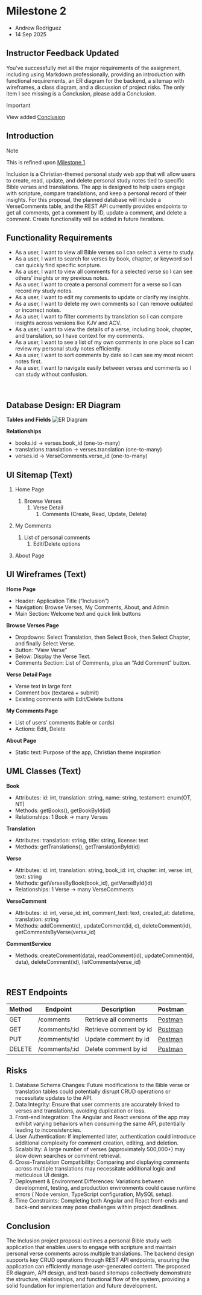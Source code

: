# Milestone 2
- Andrew Rodriguez
- 14 Sep 2025

## Instructor Feedback Updated
You've successfully met all the major requirements of the assignment, including using Markdown professionally, providing an introduction with functional requirements, an ER diagram for the backend, a sitemap with wireframes, a class diagram, and a discussion of project risks. The only item I see missing is a Conclusion, please add a Conclusion.

> [!IMPORTANT]
> View added [Conclusion](#conclusion)

## Introduction
> [!NOTE]
> This is refined upon [Milestone 1](../../Milestones/Milestone%201/README.md). 

Inclusion is a Christian-themed personal study web app that will allow users to create, read, update, and delete personal study notes tied to specific Bible verses and translations. The app is designed to help users engage with scripture, compare translations, and keep a personal record of their insights. For this proposal, the planned database will include a VerseComments table, and the REST API currently provides endpoints to get all comments, get a comment by ID, update a comment, and delete a comment. Create functionality will be added in future iterations.

## Functionality Requirements

- As a user, I want to view all Bible verses so I can select a verse to study.
- As a user, I want to search for verses by book, chapter, or keyword so I can
quickly find specific scripture.
- As a user, I want to view all comments for a selected verse so I can see others’
insights or my previous notes.
- As a user, I want to create a personal comment for a verse so I can record my
study notes.
- As a user, I want to edit my comments to update or clarify my insights.
- As a user, I want to delete my own comments so I can remove outdated or
incorrect notes.
- As a user, I want to filter comments by translation so I can compare insights
across versions like KJV and ACV.
- As a user, I want to view the details of a verse, including book, chapter, and
translation, so I have context for my comments.
- As a user, I want to see a list of my own comments in one place so I can review
my personal study notes efficiently.
- As a user, I want to sort comments by date so I can see my most recent notes first.
- As a user, I want to navigate easily between verses and comments so I can study
without confusion.
<br>

## Database Design: ER Diagram

**Tables and Fields**
![ER Diagram](./images/ER.png)

**Relationships**
- books.id → verses.book_id (one-to-many)
- translations.translation → verses.translation (one-to-many)
- verses.id → VerseComments.verse_id (one-to-many)

## UI Sitemap (Text)

1. Home Page
    1. Browse Verses
        1. Verse Detail
            1. Comments (Create, Read, Update, Delete)
2. My Comments
    1. List of personal comments
        1. Edit/Delete options

3. About Page

## UI Wireframes (Text)

**Home Page**
- Header: Application Title (“Inclusion”)
- Navigation: Browse Verses, My Comments, About, and Admin
- Main Section: Welcome text and quick link buttons

**Browse Verses Page**
- Dropdowns: Select Translation, then Select Book, then Select Chapter, and finally Select
Verse.  
- Button: “View Verse”
- Below: Display the Verse Text.
- Comments Section: List of Comments, plus an “Add Comment” button.

**Verse Detail Page**
- Verse text in large font
- Comment box (textarea + submit)
- Existing comments with Edit/Delete buttons

**My Comments Page**
- List of users’ comments (table or cards)
- Actions: Edit, Delete

**About Page**
- Static text: Purpose of the app, Christian theme inspiration

## UML Classes (Text)
**Book**
- Attributes: id: int, translation: string, name: string, testament: enum(OT, NT)
- Methods: getBooks(), getBookById(id)
- Relationships: 1 Book → many Verses

**Translation**
- Attributes: translation: string, title: string, license: text
- Methods: getTranslations(), getTranslationById(id)

**Verse**
- Attributes: id: int, translation: string, book_id: int, chapter: int, verse: int, text: string
- Methods: getVersesByBook(book_id), getVerseById(id)
- Relationships: 1 Verse → many VerseComments

**VerseComment**
- Attributes: id: int, verse_id: int, comment_text: text, created_at: datetime, translation:
string
- Methods: addComment(c), updateComment(id, c), deleteComment(id),
getCommentsByVerse(verse_id)

**CommentService**
- Methods: createComment(data), readComment(id), updateComment(id, data),
deleteComment(id), listComments(verse_id)
<br>

## REST Endpoints
|Method|Endpoint|Description|Postman
|--|--|--|--|
|GET|/comments|Retrieve all comments|[Postman](./images/GET%20all.png)|
|GET|/comments/:id|Retrieve comment by id|[Postman](./images/GET%20id.png)|
|PUT|/comments/:id|Update comment by id|[Postman](./images/PUT.png)|
|DELETE|/comments/:id|Delete comment by id|[Postman](./images/DEL.png)|


## Risks
1. Database Schema Changes: Future modifications to the Bible verse or translation tables
could potentially disrupt CRUD operations or necessitate updates to the API.
2. Data Integrity: Ensure that user comments are accurately linked to verses and
translations, avoiding duplication or loss.
3. Front-end Integration: The Angular and React versions of the app may exhibit varying
behaviors when consuming the same API, potentially leading to inconsistencies.
4. User Authentication: If implemented later, authentication could introduce additional
complexity for comment creation, editing, and deletion.
5. Scalability: A large number of verses (approximately 500,000+) may slow down searches
or comment retrieval.
6. Cross-Translation Compatibility: Comparing and displaying comments across multiple
translations may necessitate additional logic and meticulous UI design.
7. Deployment & Environment Differences: Variations between development, testing, and
production environments could cause runtime errors ( Node version, TypeScript
configuration, MySQL setup).
8. Time Constraints: Completing both Angular and React front-ends and back-end services
may pose challenges within project deadlines.

## Conclusion

The Inclusion project proposal outlines a personal Bible study web application that enables users to engage with scripture and maintain personal verse comments across multiple translations. The backend design supports key CRUD operations through REST API endpoints, ensuring the application can efficiently manage user-generated content.
The proposed ER diagram, API design, and text-based sitemaps collectively demonstrate the structure, relationships, and functional flow of the system, providing a solid foundation for implementation and future development.